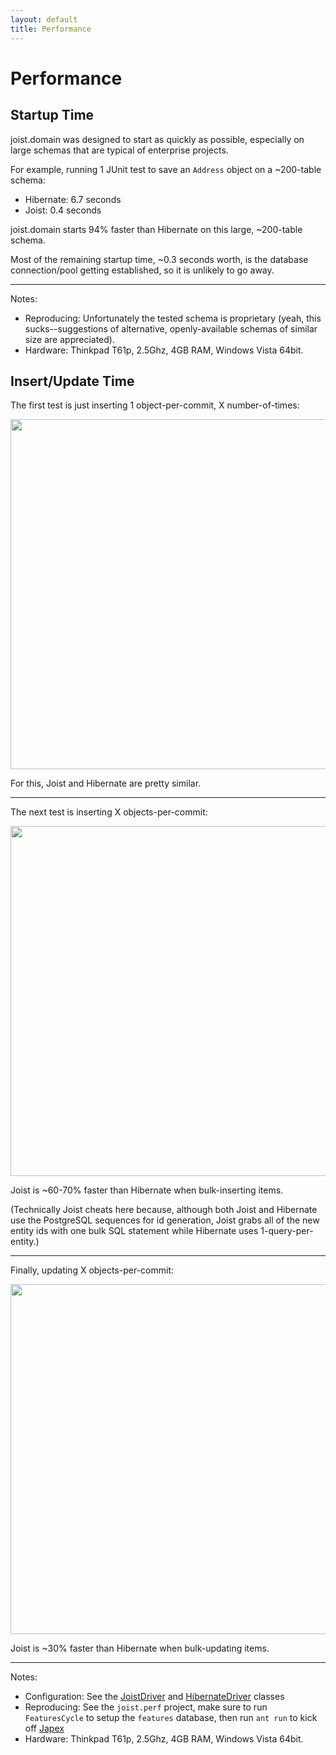 ```yaml
---
layout: default
title: Performance
---
```


Performance
===========

Startup Time
------------

joist.domain was designed to start as quickly as possible, especially on large schemas that are typical of enterprise projects.

For example, running 1 JUnit test to save an `Address` object on a ~200-table schema:

* Hibernate: 6.7 seconds
* Joist: 0.4 seconds

joist.domain starts 94% faster than Hibernate on this large, ~200-table schema.

Most of the remaining startup time, ~0.3 seconds worth, is the database connection/pool getting established, so it is unlikely to go away.

---

Notes:

* Reproducing: Unfortunately the tested schema is proprietary (yeah, this sucks--suggestions of alternative, openly-available schemas of similar size are appreciated).
* Hardware: Thinkpad T61p, 2.5Ghz, 4GB RAM, Windows Vista 64bit.

Insert/Update Time
------------------

The first test is just inserting 1 object-per-commit, X number-of-times:

<a href="http://github.com/stephenh/joist/raw/69c0b3fca7083118f632f938b13ac1aa2e3487aa/perf/reports/2009_04_19_08_38/testcase0.jpg"><img src="http://github.com/stephenh/joist/raw/69c0b3fca7083118f632f938b13ac1aa2e3487aa/perf/reports/2009_04_19_08_38/testcase0.jpg" style="width:40em;"/></a>

For this, Joist and Hibernate are pretty similar.

---

The next test is inserting X objects-per-commit:

<a href="http://github.com/stephenh/joist/raw/69c0b3fca7083118f632f938b13ac1aa2e3487aa/perf/reports/2009_04_19_08_38/testcase1.jpg"><img src="http://github.com/stephenh/joist/raw/69c0b3fca7083118f632f938b13ac1aa2e3487aa/perf/reports/2009_04_19_08_38/testcase1.jpg" style="width:40em;"/></a>

Joist is ~60-70% faster than Hibernate when bulk-inserting items.

(Technically Joist cheats here because, although both Joist and Hibernate use the PostgreSQL sequences for id generation, Joist grabs all of the new entity ids with one bulk SQL statement while Hibernate uses 1-query-per-entity.)

---

Finally, updating X objects-per-commit:

<a href="http://github.com/stephenh/joist/raw/69c0b3fca7083118f632f938b13ac1aa2e3487aa/perf/reports/2009_04_19_08_38/testcase2.jpg"><img src="http://github.com/stephenh/joist/raw/69c0b3fca7083118f632f938b13ac1aa2e3487aa/perf/reports/2009_04_19_08_38/testcase2.jpg" style="width:40em;"/></a>

Joist is ~30% faster than Hibernate when bulk-updating items.

---

Notes:

* Configuration: See the [JoistDriver](http://github.com/stephenh/joist/blob/master/perf/src/main/joist/perf/JoistDriver.java) and [HibernateDriver](http://github.com/stephenh/joist/blob/master/perf/src/main/joist/perf/HibernateDriver.java) classes
* Reproducing: See the `joist.perf` project, make sure to run `FeaturesCycle` to setup the `features` database, then run `ant run` to kick off [Japex](https://japex.dev.java.net/)
* Hardware: Thinkpad T61p, 2.5Ghz, 4GB RAM, Windows Vista 64bit.

